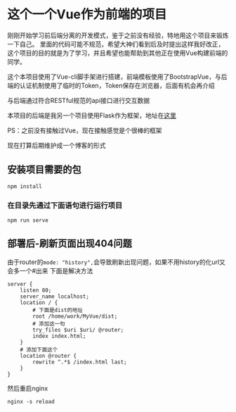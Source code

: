 # 这个一个Vue作为前端的项目

刚刚开始学习前后端分离的开发模式，鉴于之前没有经验，特地用这个项目来锻炼一下自己。 里面的代码可能不规范，希望大神们看到后及时提出这样我好改正，这个项目的目的就是为了学习，并且希望也能帮助到其他正在使用Vue构建前端的同学。 

这个本项目使用了Vue-cli脚手架进行搭建，前端模板使用了BootstrapVue，与后端的认证机制使用了临时的Token，Token保存在浏览器，后面有机会再介绍 

与后端通过符合RESTful规范的api接口进行交互数据

本项目的后端是我另一个项目使用Flask作为框架，地址在[这里](https://github.com/WRAllen/FlaskRESTful)

PS：之前没有接触过Vue，现在接触感觉是个很棒的框架

现在打算后期维护成一个博客的形式

## 安装项目需要的包
```
npm install
```

### 在目录先通过下面语句进行运行项目
```
npm run serve
```

## 部署后-刷新页面出现404问题
由于router的`mode: "history",`会导致刷新出现问题，如果不用history的化url又会多一个#出来
下面是解决方法
```
server {
	listen 80;
	server_name localhost;
	location / {
        # 下面是dist的地址
		root /home/work/MyVue/dist;
        # 添加这一句
		try_files $uri $uri/ @router;
		index index.html;
	}  
    # 添加下面这个
	location @router {
		rewrite ^.*$ /index.html last;
	}  
}

```
然后重启nginx
```
nginx -s reload  
```